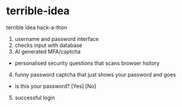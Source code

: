 # terrible-idea
terrible idea hack-a-thon

1. username and password interface
2. checks input with database
3. AI generated MFA/captcha
  - personalised security questions that scans browser hsitory
4. funny password captcha that just shows your password and goes
  - is this your password? [Yes] [No]
5. successful login
